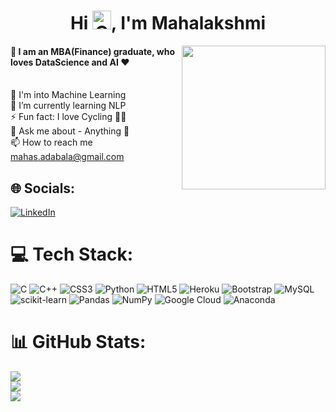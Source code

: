 <h1 align="center">Hi <img height=30 width=30 alt="GIF" src="https://raw.githubusercontent.com/MartinHeinz/MartinHeinz/master/wave.gif" />, I'm Mahalakshmi </h1> 

<img align='right' src="https://static.wixstatic.com/media/191815_5d9d3ff1ad894e96a2f0a86681563555~mv2.gif" width="230">

#### 💫 I am an MBA(Finance) graduate, who loves DataScience and AI ❤️
<br>🔭 I'm into Machine Learning<br>🌱 I’m currently learning NLP <br>⚡ Fun fact: I love Cycling 🚴‍♀️<br> 💬 Ask me about - Anything 🤫<br>📫 How to reach me mahas.adabala@gmail.com


## 🌐 Socials:
[![LinkedIn](https://img.shields.io/badge/LinkedIn-%230077B5.svg?logo=linkedin&logoColor=white)](https://linkedin.com/in/mahalakshmiadabala) 

# 💻 Tech Stack:
![C](https://img.shields.io/badge/c-%2300599C.svg?style=flat&logo=c&logoColor=white) ![C++](https://img.shields.io/badge/c++-%2300599C.svg?style=flat&logo=c%2B%2B&logoColor=white) ![CSS3](https://img.shields.io/badge/css3-%231572B6.svg?style=flat&logo=css3&logoColor=white) ![Python](https://img.shields.io/badge/python-3670A0?style=flat&logo=python&logoColor=ffdd54) ![HTML5](https://img.shields.io/badge/html5-%23E34F26.svg?style=flat&logo=html5&logoColor=white) ![Heroku](https://img.shields.io/badge/heroku-%23430098.svg?style=flat&logo=heroku&logoColor=white) ![Bootstrap](https://img.shields.io/badge/bootstrap-%23563D7C.svg?style=flat&logo=bootstrap&logoColor=white) ![MySQL](https://img.shields.io/badge/mysql-%2300f.svg?style=flat&logo=mysql&logoColor=white) ![scikit-learn](https://img.shields.io/badge/scikit--learn-%23F7931E.svg?style=flat&logo=scikit-learn&logoColor=white) ![Pandas](https://img.shields.io/badge/pandas-%23150458.svg?style=flat&logo=pandas&logoColor=white) ![NumPy](https://img.shields.io/badge/numpy-%23013243.svg?style=flat&logo=numpy&logoColor=white) ![Google Cloud](https://img.shields.io/badge/Google%20Cloud-%234285F4.svg?style=flat&logo=google-cloud&logoColor=white) ![Anaconda](https://img.shields.io/badge/Anaconda-%2344A833.svg?style=flat&logo=anaconda&logoColor=white)
# 📊 GitHub Stats:
![](https://github-readme-stats.vercel.app/api?username=MahalakshmiAdabala&theme=dark&hide_border=false&include_all_commits=false&count_private=false)<br/>
![](https://github-readme-streak-stats.herokuapp.com/?user=MahalakshmiAdabala&theme=dark&hide_border=false)<br/>
![](https://github-readme-stats.vercel.app/api/top-langs/?username=MahalakshmiAdabala&theme=dark&hide_border=false&include_all_commits=false&count_private=false&layout=compact)
